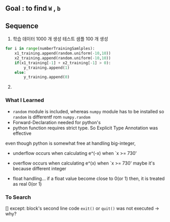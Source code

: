## Goal : to find `W` , `b`

## Sequence

1. 학습 데이터 1000 개 생성
	테스트 샘플 100 개 생성
``` python
for i in range(numberTrainingSamlples):
	x1_training.append(random.uniform(-10,10))
	x2_training.append(random.uniform(-10,10))
	if(x1_training[-1] + x2_training[-1] > 0):
		y_training.append(1)
	else:
		y_training.append(0)
```

2. 

### What I Learned
- `random` module is included, whereas `numpy` module has to be installed
  so `random` is differentf rom `numpy.random`
- Forward-Declaration needed for python's 
- python function requires strict type. So Explicit Type Annotation was effective

even though python is somewhat free at handling big-integer,
- underflow occurs when calculating e^(-x) when `x >= 730'
- overflow occurs when calculating e^(x) when `x >= 730'
maybe it's because different integer

- float handling... if a float value become close to 0(or 1) then, it is treated as real 0(or 1)

### To Search
[] except: block's second line code `exit()` or `quit()` was not executed -> why?